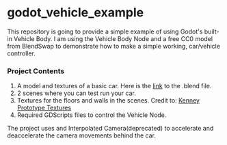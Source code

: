 # godot_vehicle_example
This repository is going to provide a simple example of using Godot's built-in Vehicle Body. I am using the Vehicle Body Node and a free CC0 model from BlendSwap to demonstrate how to make a simple working, car/vehicle controller.

### Project Contents
1. A model and textures of a basic car. Here is the [link](https://blendswap.com/blend/28524) to the .blend file.
2. 2 scenes where you can test run your car.
3. Textures for the floors and walls in the scenes. Credit to: [Kenney Prototype Textures](https://godotengine.org/asset-library/asset/781)
4. Required GDScripts files to control the Vehicle Node.

The project uses and Interpolated Camera(deprecated) to accelerate and deaccelerate the camera movements behind the car.
